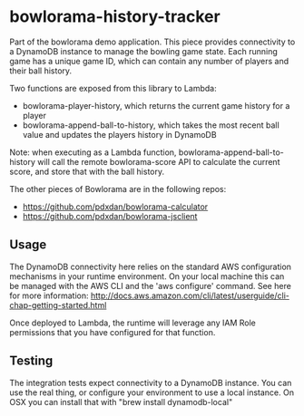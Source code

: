 # bowlorama-history-tracker

Part of the bowlorama demo application. This piece provides connectivity to a DynamoDB instance to manage
the bowling game state. Each running game has a unique game ID, which can contain any number of players and their 
ball history. 
 
Two functions are exposed from this library to Lambda:
- bowlorama-player-history, which returns the current game history for a player
- bowlorama-append-ball-to-history, which takes the most recent ball value and updates the players history in DynamoDB

Note: when executing as a Lambda function, bowlorama-append-ball-to-history will call the remote bowlorama-score
API to calculate the current score, and store that with the ball history. 

The other pieces of Bowlorama are in the following repos:
- https://github.com/pdxdan/bowlorama-calculator
- https://github.com/pdxdan/bowlorama-jsclient

## Usage

The DynamoDB connectivity here relies on the standard AWS configuration mechanisms in your runtime environment. 
On your local machine this can be managed with the AWS CLI and the 'aws configure' command. 
See here for more information: http://docs.aws.amazon.com/cli/latest/userguide/cli-chap-getting-started.html

Once deployed to Lambda, the runtime will leverage any IAM Role permissions that you have configured for that function.  

## Testing
The integration tests expect connectivity to a DynamoDB instance. 
You can use the real thing, or configure your environment to use a local instance.
On OSX you can install that with "brew install dynamodb-local"